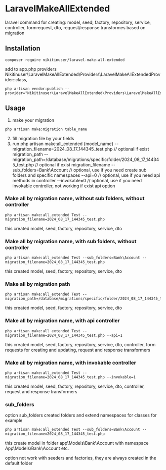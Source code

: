 # LaravelMakeAllExtended
laravel command for creating:
    model, seed, factory, repository, service, controller, formrequest,
    dto, request/response transformes based on migration

## Installation

```
composer require nikitinuser/laravel-make-all-extended
```

add to app.php providers Nikitinuser\LaravelMakeAllExtended\Providers\LaravelMakeAllExtendedProvider::class,

```
php artisan vendor:publish --provider="Nikitinuser\LaravelMakeAllExtended\Providers\LaravelMakeAllExtendedProvider"
```

## Usage
1. make your migration
```
php artisan make:migration table_name
```

2. fill migration file by your fields
3. run php artisan make:all_extended
    {model_name}
    --migration_filename=2024_08_17_144345_test.php // optional if exist migration_path
    --migration_path=/database/migrations/specific/folder/2024_08_17_144345_test.php // optional if exist migration_filename
    --sub_folders=Bank\Account // optional, use if you need create sub folders and specific namespaces 
    --api=0 // optional, use if you need api methods in controller
    --invokable=0 // optional, use if you need invokable controller, not working if exist api option

### Make all by migration name, without sub folders, without controller
```
php artisan make:all_extended Test --migration_filename=2024_08_17_144345_test.php
```
this created model, seed, factory, repository, service, dto

### Make all by migration name, with sub folders, without controller
```
php artisan make:all_extended Test --sub_folders=Bank\Account --migration_filename=2024_08_17_144345_test.php
```
this created model, seed, factory, repository, service, dto

### Make all by migration path
```
php artisan make:all_extended Test --migration_path=/database/migrations/specific/folder/2024_08_17_144345_test.php
```
this created model, seed, factory, repository, service, dto

### Make all by migration name, with api controller
```
php artisan make:all_extended Test --migration_filename=2024_08_17_144345_test.php --api=1
```
this created model, seed, factory, repository, service, dto, controller, form requests for creating and updating, request and response transformers

### Make all by migration name, with invokable controller
```
php artisan make:all_extended Test --migration_filename=2024_08_17_144345_test.php --invokable=1
```
this created model, seed, factory, repository, service, dto, controller, request and response transformers


### sub_folders
option sub_folders created folders and extend namespaces for classes
for example
```
php artisan make:all_extended Test --sub_folders=Bank\Account --migration_filename=2024_08_17_144345_test.php
```
this create model in folder app\Models\Bank\Account with namespace App\Models\Bank\Account etc.

option not work with seeders and factories, they are always created in the default folder
